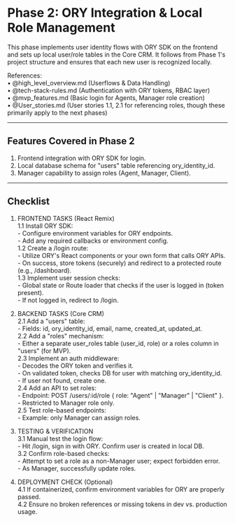 # Phase 2: ORY Integration & Local Role Management

This phase implements user identity flows with ORY SDK on the frontend and sets up local user/role tables in the Core CRM. It follows from Phase 1's project structure and ensures that each new user is recognized locally.

References:  
• @high_level_overview.md (Userflows & Data Handling)  
• @tech-stack-rules.md (Authentication with ORY tokens, RBAC layer)  
• @mvp_features.md (Basic login for Agents, Manager role creation)  
• @User_stories.md (User stories 1.1, 2.1 for referencing roles, though these primarily apply to the next phases)  

---

## Features Covered in Phase 2
1. Frontend integration with ORY SDK for login.  
2. Local database schema for "users" table referencing ory_identity_id.  
3. Manager capability to assign roles (Agent, Manager, Client).  

---

## Checklist

1. FRONTEND TASKS (React Remix)  
   1.1 Install ORY SDK:  
       - Configure environment variables for ORY endpoints.  
       - Add any required callbacks or environment config.  
   1.2 Create a /login route:  
       - Utilize ORY's React components or your own form that calls ORY APIs.  
       - On success, store tokens (securely) and redirect to a protected route (e.g., /dashboard).  
   1.3 Implement user session checks:  
       - Global state or Route loader that checks if the user is logged in (token present).  
       - If not logged in, redirect to /login.  

2. BACKEND TASKS (Core CRM)  
   2.1 Add a "users" table:  
       - Fields: id, ory_identity_id, email, name, created_at, updated_at.  
   2.2 Add a "roles" mechanism:  
       - Either a separate user_roles table (user_id, role) or a roles column in "users" (for MVP).  
   2.3 Implement an auth middleware:  
       - Decodes the ORY token and verifies it.  
       - On validated token, checks DB for user with matching ory_identity_id.  
       - If user not found, create one.  
   2.4 Add an API to set roles:  
       - Endpoint: POST /users/:id/role { role: "Agent" | "Manager" | "Client" }.  
       - Restricted to Manager role only.  
   2.5 Test role-based endpoints:  
       - Example: only Manager can assign roles.  

3. TESTING & VERIFICATION  
   3.1 Manual test the login flow:  
       - Hit /login, sign in with ORY. Confirm user is created in local DB.  
   3.2 Confirm role-based checks:  
       - Attempt to set a role as a non-Manager user; expect forbidden error.  
       - As Manager, successfully update roles.  

4. DEPLOYMENT CHECK (Optional)  
   4.1 If containerized, confirm environment variables for ORY are properly passed.  
   4.2 Ensure no broken references or missing tokens in dev vs. production usage. 